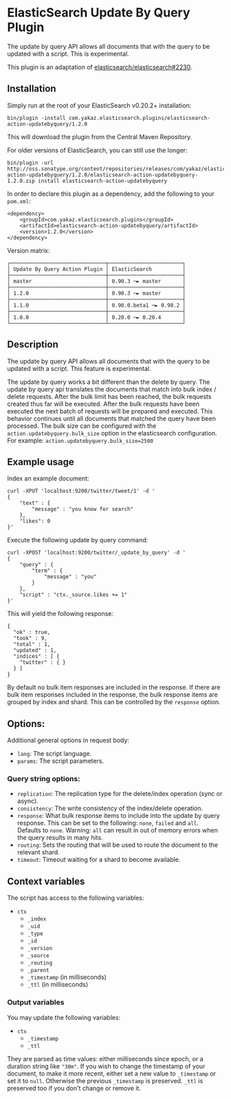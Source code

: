 ElasticSearch Update By Query Plugin
====================================

The update by query API allows all documents that with the query to be updated with a script.
This is experimental.

This plugin is an adaptation of [elasticsearch/elasticsearch#2230][es#2230].

Installation
-----------

Simply run at the root of your ElasticSearch v0.20.2+ installation:

    bin/plugin -install com.yakaz.elasticsearch.plugins/elasticsearch-action-updatebyquery/1.2.0

This will download the plugin from the Central Maven Repository.

For older versions of ElasticSearch, you can still use the longer:

    bin/plugin -url http://oss.sonatype.org/content/repositories/releases/com/yakaz/elasticsearch/plugins/elasticsearch-action-updatebyquery/1.2.0/elasticsearch-action-updatebyquery-1.2.0.zip install elasticsearch-action-updatebyquery

In order to declare this plugin as a dependency, add the following to your `pom.xml`:

    <dependency>
        <groupId>com.yakaz.elasticsearch.plugins</groupId>
        <artifactId>elasticsearch-action-updatebyquery/artifactId>
        <version>1.2.0</version>
    </dependency>

Version matrix:

    ┌───────────────────────────────┬────────────────────────┐
    │ Update By Query Action Plugin │ ElasticSearch          │
    ├───────────────────────────────┼────────────────────────┤
    │ master                        │ 0.90.3 ─► master       │
    ├───────────────────────────────┼────────────────────────┤
    │ 1.2.0                         │ 0.90.3 ─► master       │
    ├───────────────────────────────┼────────────────────────┤
    │ 1.1.0                         │ 0.90.0.beta1 ─► 0.90.2 │
    ├───────────────────────────────┼────────────────────────┤
    │ 1.0.0                         │ 0.20.0 ─► 0.20.4       │
    └───────────────────────────────┴────────────────────────┘

Description
-----------

The update by query API allows all documents that with the query to be updated with a script.
This feature is experimental.

The update by query works a bit different than the delete by query.
The update by query api translates the documents that match into bulk index / delete requests.
After the bulk limit has been reached, the bulk requests created thus far will be executed.
After the bulk requests have been executed the next batch of requests will be prepared and executed.
This behavior continues until all documents that matched the query have been processed.
The bulk size can be configured with the `action.updatebyquery.bulk_size` option in the elasticsearch configuration.
For example: `action.updatebyquery.bulk_size=2500`

Example usage
-------------

Index an example document:

    curl -XPUT 'localhost:9200/twitter/tweet/1' -d '
    {
        "text" : {
            "message" : "you know for search"
        },
        "likes": 0
    }'

Execute the following update by query command:

    curl -XPOST 'localhost:9200/twitter/_update_by_query' -d '
    {
        "query" : {
            "term" : {
                "message" : "you"
            }
        },
        "script" : "ctx._source.likes += 1"
    }'

This will yield the following response:

    {
      "ok" : true,
      "took" : 9,
      "total" : 1,
      "updated" : 1,
      "indices" : [ {
        "twitter" : { }
      } ]
    }

By default no bulk item responses are included in the response.
If there are bulk item responses included in the response, the bulk response items are grouped by index and shard.
This can be controlled by the `response` option.

Options:
--------

Additional general options in request body:

* `lang`: The script language.
* `params`: The script parameters.

### Query string options:

* `replication`: The replication type for the delete/index operation (sync or async).
* `consistency`: The write consistency of the index/delete operation.
* `response`: What bulk response items to include into the update by query response.
  This can be set to the following: `none`, `failed` and `all`.
  Defaults to `none`.
  Warning: `all` can result in out of memory errors when the query results in many hits.
* `routing`: Sets the routing that will be used to route the document to the relevant shard.
* `timeout`: Timeout waiting for a shard to become available.

Context variables
-----------------

The script has access to the following variables:

* `ctx`
  * `_index`
  * `_uid`
  * `_type`
  * `_id`
  * `_version`
  * `_source`
  * `_routing`
  * `_parent`
  * `_timestamp` (in milliseconds)
  * `_ttl` (in milliseconds)

### Output variables

You may update the following variables:

* `ctx`
  * `_timestamp`
  * `_ttl`

They are parsed as time values: either milliseconds since epoch, or a duration string like `"30m"`.
If you wish to change the timestamp of your document, to make it more recent, either set a new value to `_timestamp` or set it to `null`.
Otherwise the previous `_timestamp` is preserved.
`_ttl` is preserved too if you don't change or remove it.


[es#2230]: https://github.com/elasticsearch/elasticsearch/issues/2230
